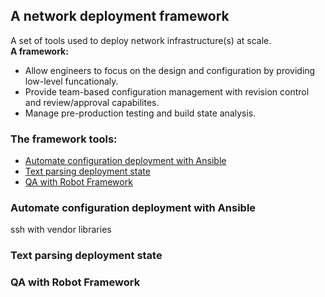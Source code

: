 ## A network deployment framework

A set of tools used to deploy network infrastructure(s) at scale.  
**A framework:**   
* Allow engineers to focus on the design and configuration by providing low-level funcationaly.  
* Provide team-based configuration management with revision control and review/approval capabilites.  
* Manage pre-production testing and build state analysis.

### The framework tools:  
* [Automate configuration deployment with Ansible](#Automate-configuration-deployment-with-ansible)
* [Text parsing deployment state](#text-parsing-deployment-state)
* [QA with Robot Framework](#qa-with-robot-framework)


### Automate configuration deployment with Ansible
ssh with vendor libraries  



### Text parsing deployment state


### QA with Robot Framework





